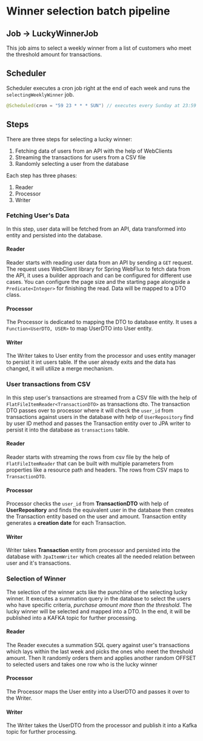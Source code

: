 # Winner selection batch pipeline

## Job -> LuckyWinnerJob

This job aims to select a weekly winner from a list of customers who meet the threshold amount for transactions.

## Scheduler

Scheduler executes a cron job right at the end of each week and runs the `selectingWeeklyWinner` job.

```Java
@Scheduled(cron = "59 23 * * * SUN") // executes every Sunday at 23:59
```

## Steps

There are three steps for selecting a lucky winner:

1. Fetching data of users from an API with the help of WebClients
2. Streaming the transactions for users from a CSV file
3. Randomly selecting a user from the database

Each step has three phases:

1. Reader
2. Processor
3. Writer

### Fetching User's Data

In this step, user data will be fetched from an API, data transformed into entity and persisted into the database.

#### Reader

Reader starts with reading user data from an API by sending a `GET` request. The request uses WebClient library for
Spring WebFlux to fetch data from the API, it uses a builder approach and can be configured for different use cases.
You can configure the page size and the starting page alongside a `Predicate<Integer>` for finishing the read.
Data will be mapped to a DTO class.

#### Processor

The Processor is dedicated to mapping the DTO to database entity. It uses a `Function<UserDTO, USER>` to map UserDTO
into User entity.

#### Writer

The Writer takes to User entity from the processor and uses entity manager to persist it int users table. If the user
already exits and the data has changed, it will utilize a merge mechanism.

### User transactions from CSV

In this step user's transactions are streamed from a CSV file with the help of `FlatFileItemReader<TransactionDTO>` as
transactions dto. The transaction DTO passes over to processor where it will check the `user_id` from transactions
against users in the database with help of `UserRepository` find by user ID method and passes the Transaction entity
over to JPA writer to persist it into the database as `transactions` table.

#### Reader

Reader starts with streaming the rows from csv file by the help of `FlatFileItemReader` that can be built with multiple
parameters from properties like a resource path and headers. The rows from CSV maps to `TransactionDTO`.

#### Processor

Processor checks the `user_id` from **TransactionDTO** with help of **UserRepository** and finds the equivalent user in
the database then creates the Transaction entity based on the user and amount. Transaction entity generates a
**creation date** for each Transaction.

#### Writer

Writer takes **Transaction** entity from processor and persisted into the database with `JpaItemWriter` which creates
all
the needed relation between user and it's transactions.

### Selection of Winner

The selection of the winner acts like the punchline of the selecting lucky winner. It executes a summation query in
the database to select the users who have specific criteria, _purchase amount more than the threshold_. The lucky winner
will be selected and mapped into a DTO. In the end, it will be published into a KAFKA topic for further processing.

#### Reader

The Reader executes a summation SQL query against user's transactions which lays within the last week and picks the ones
who
meet the threshold amount. Then It randomly orders them and applies another random OFFSET to selected users and takes
one row who is the lucky winner

#### Processor

The Processor maps the User entity into a UserDTO and passes it over to the Writer.

#### Writer

The Writer takes the UserDTO from the processor and publish it into a Kafka topic for further processing.